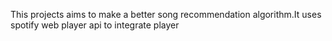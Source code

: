 This projects aims to make a better song recommendation algorithm.It uses spotify web player api to integrate player 